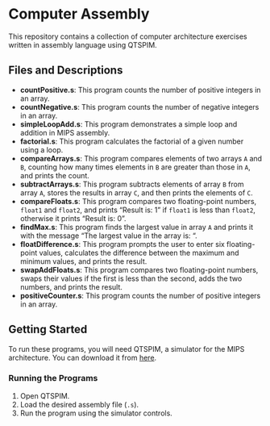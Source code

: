 # Computer Assembly

This repository contains a collection of computer architecture exercises written in assembly language using QTSPIM.

## Files and Descriptions

- **countPositive.s**: This program counts the number of positive integers in an array.
- **countNegative.s**: This program counts the number of negative integers in an array.
- **simpleLoopAdd.s**: This program demonstrates a simple loop and addition in MIPS assembly.
- **factorial.s**: This program calculates the factorial of a given number using a loop.
- **compareArrays.s**: This program compares elements of two arrays `A` and `B`, counting how many times elements in `B` are greater than those in `A`, and prints the count.
- **subtractArrays.s**: This program subtracts elements of array `B` from array `A`, stores the results in array `C`, and then prints the elements of `C`.
- **compareFloats.s**: This program compares two floating-point numbers, `float1` and `float2`, and prints “Result is: 1” if `float1` is less than `float2`, otherwise it prints “Result is: 0”.
- **findMax.s**: This program finds the largest value in array `A` and prints it with the message “The largest value in the array is: “.
- **floatDifference.s**: This program prompts the user to enter six floating-point values, calculates the difference between the maximum and minimum values, and prints the result.
- **swapAddFloats.s**: This program compares two floating-point numbers, swaps their values if the first is less than the second, adds the two numbers, and prints the result.
- **positiveCounter.s**: This program counts the number of positive integers in an array.

## Getting Started

To run these programs, you will need QTSPIM, a simulator for the MIPS architecture. You can download it from [here](http://spimsimulator.sourceforge.net/).

### Running the Programs

1. Open QTSPIM.
2. Load the desired assembly file (`.s`).
3. Run the program using the simulator controls.
